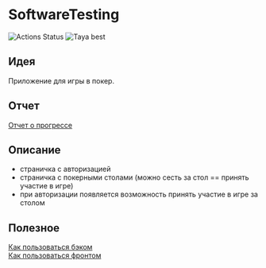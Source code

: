 # SoftwareTesting

![Actions Status](https://github.com/TayaPenskaya/SoftwareTesting/actions/workflows/node.js.yml/badge.svg)
![Taya best](https://img.shields.io/badge/taya-best-brightgreen)

## Идея

Приложение для игры в покер.

## Отчет

[Отчет о прогрессе](./REPORT.md)

## Описание

* страничка с авторизацией
* страничка с покерными столами (можно сесть за стол == принять участие в игре)
* при авторизации появляется возможность принять участие в игре за столом

## Полезное

[Как пользоваться бэком](./api/README.md) \
[Как пользоваться фронтом](./client/README.md)

